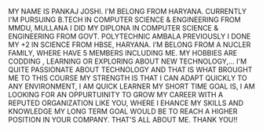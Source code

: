 MY NAME IS PANKAJ JOSHI.
I'M BELONG FROM HARYANA.
CURRENTLY I'M PURSUING B.TECH IN COMPUTER SCIENCE & ENGINEERING FROM MMDU, MULLANA
I DID MY DIPLONA IN COMPUTER SCIENCE & ENGINEERING FROM GOVT. POLYTECHNIC AMBALA
PREVIOUSLY I DONE MY +2 IN SCIENCE FROM HBSE, HARYANA.
I’M BELONG FROM A NUCLER FAMILY, WHERE HAVE 5 MEMBERS INCLUDING ME.
MY HOBBIES ARE CODDING , LEARNING OR EXPLORING ABOUT NEW TECHNOLOGY,... 
I'M QUITE PASSIONATE ABOUT TECHNOLOGY AND THAT IS WHAT BROUGHT ME TO THIS COURSE
MY STRENGTH IS THAT I CAN ADAPT QUICKLY TO ANY ENVIRONMENT, I AM QUICK LEARNER
MY SHORT TIME GOAL IS, I AM LOOKING FOR AN OPPURTUINITY TO GROW MY CAREER WITH A REPUTED ORGANIZATION LIKE YOU, WHERE I EHANCE MY SKILLS AND KNOWLEDGE
MY LONG TERM GOAL WOULD BE TO REACH A HIGHER POSITION IN YOUR COMPANY.
THAT'S ALL ABOUT ME. THANK YOU!!

